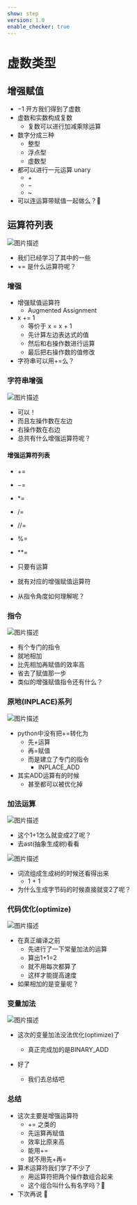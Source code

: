 ```yaml
---
show: step
version: 1.0
enable_checker: true
---
```


# 虚数类型

## 增强赋值

- $-1$ 开方我们得到了虚数
- 虚数和实数构成复数
  - 复数可以进行加减乘除运算
- 数字分成三种
  - 整型
  - 浮点型
  - 虚数型
- 都可以进行一元运算 unary
  - $+$
  - $-$
  - ~
- 可以连运算带赋值一起做么？🤔

## 运算符列表

![图片描述](https://doc.shiyanlou.com/courses/uid1190679-20210822-1629602782870)

- 我们已经学习了其中的一些
- $+=$ 是什么运算符呢？

### 增强

- 增强赋值运算符
	- Augmented Assignment
- x += 1
	- 等价于 x = x + 1
	- 先计算左边表达式的值
	- 然后和右操作数进行运算
	- 最后把右操作数的值修改
- 字符串可以用+=么？

### 字符串增强

![图片描述](https://doc.shiyanlou.com/courses/uid1190679-20210822-1629606963155)

- 可以！
- 而且左操作数在左边
- 右操作数在右边
- 总共有什么增强运算符呢？

#### 增强运算符列表

- $+=$
- $-=$
- $*=$
- $/=$
- $//=$
- %=
- $**=$

- 只要有运算
- 就有对应的增强赋值运算符
- 从指令角度如何理解呢？

### 指令

![图片描述](https://doc.shiyanlou.com/courses/uid1190679-20220731-1659275900136)

- 有个专门的指令
- 就地相加
- 比先相加再赋值的效率高
- 省去了赋值那一步
- 类似的增强赋值指令还有什么？

### 原地(INPLACE)系列

![图片描述](https://doc.shiyanlou.com/courses/uid1190679-20220801-1659343452387)

- python中没有把+=转化为
	- 先+运算
	- 再=赋值
	- 而是建立了专门的指令
		- INPLACE_ADD
- 其实ADD运算有的时候
	- 甚至都可以被优化掉

### 加法运算

![图片描述](https://doc.shiyanlou.com/courses/uid1190679-20220731-1659234454056)

- 这个1+1怎么就变成2了呢？
- 去ast(抽象生成树)看看

![图片描述](https://doc.shiyanlou.com/courses/uid1190679-20220731-1659249863715)

- 词流组成生成树的时候还看得出来
	- 1 + 1
- 为什么生成字节码的时候直接就变2了呢？

### 代码优化(optimize)

![图片描述](https://doc.shiyanlou.com/courses/uid1190679-20220731-1659250413069)

- 在真正编译之前
	- 先进行了一下常量加法的运算
	- 算出1+1=2
	- 就不用每次都算了
	- 这样才能提高速度
- 如果相加的是变量呢？

### 变量加法

![图片描述](https://doc.shiyanlou.com/courses/uid1190679-20220731-1659256725199)

- 这次的变量加法没法优化(optimize)了
	- 真正完成加的是BINARY_ADD

- 好了
	- 我们去总结吧

### 总结
- 这次主要是增强运算符
	- += 之类的
	- 先运算再赋值
	- 效率比原来高
	- 能用+=
	- 就不用先+再=
- 算术运算符我们学了不少了
  - 用运算符把两个操作数组合起来
  - 这个组合叫什么有名字吗？🤔
- 下次再说 👋